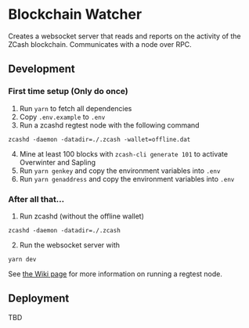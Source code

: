 # Blockchain Watcher

Creates a websocket server that reads and reports on the activity of the ZCash
blockchain. Communicates with a node over RPC.

## Development

### First time setup (Only do once)

1. Run `yarn` to fetch all dependencies
2. Copy `.env.example` to `.env`
3. Run a zcashd regtest node with the following command
  ```
  zcashd -daemon -datadir=./.zcash -wallet=offline.dat
  ```
4. Mine at least 100 blocks with `zcash-cli generate 101` to activate Overwinter and Sapling
4. Run `yarn genkey` and copy the environment variables into `.env`
6. Run `yarn genaddress` and copy the environment variables into `.env`

### After all that...

1. Run zcashd (without the offline wallet)
  ```
  zcashd -daemon -datadir=./.zcash
  ```
2. Run the websocket server with
  ```
  yarn dev
  ```

See [the Wiki page](https://github.com/dternyak/zcash-grant-system/wiki/Running-ZCash-Regtest) for more information on running a regtest node.

## Deployment

TBD
